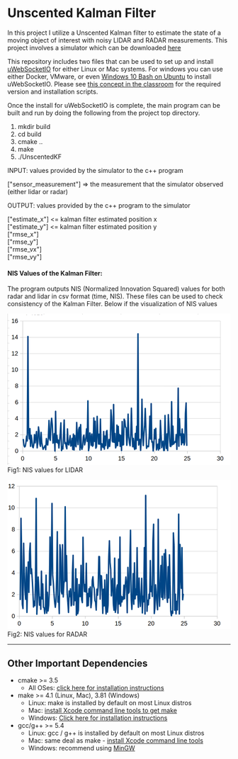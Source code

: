 # Unscented Kalman Filter

In this project I utilize a Unscented Kalman filter to estimate the state of a moving object of interest with noisy LIDAR and RADAR measurements. This project involves a simulator which can be downloaded [here](https://github.com/udacity/self-driving-car-sim/releases)

This repository includes two files that can be used to set up and install [uWebSocketIO](https://github.com/uWebSockets/uWebSockets) for either Linux or Mac systems. For windows you can use either Docker, VMware, or even [Windows 10 Bash on Ubuntu](https://www.howtogeek.com/249966/how-to-install-and-use-the-linux-bash-shell-on-windows-10/) to install uWebSocketIO. Please see [this concept in the classroom](https://classroom.udacity.com/nanodegrees/nd013/parts/40f38239-66b6-46ec-ae68-03afd8a601c8/modules/0949fca6-b379-42af-a919-ee50aa304e6a/lessons/f758c44c-5e40-4e01-93b5-1a82aa4e044f/concepts/16cf4a78-4fc7-49e1-8621-3450ca938b77) for the required version and installation scripts.

Once the install for uWebSocketIO is complete, the main program can be built and run by doing the following from the project top directory.

1. mkdir build
2. cd build
3. cmake ..
4. make
5. ./UnscentedKF


INPUT: values provided by the simulator to the c++ program

["sensor_measurement"] => the measurement that the simulator observed (either lidar or radar)


OUTPUT: values provided by the c++ program to the simulator

["estimate_x"] <= kalman filter estimated position x </br>
["estimate_y"] <= kalman filter estimated position y </br>
["rmse_x"] </br>
["rmse_y"] </br>
["rmse_vx"] </br>
["rmse_vy"] </br>

#### NIS Values of the Kalman Filter:
The program outputs NIS (Normalized Innovation Squared) values for both radar and lidar in csv format (time, NIS). These files can be used to check consistency of the Kalman Filter. Below if the visualization of NIS values

[//]: # (Image References)
[image1]: ./images/nis_lidar.png "NIS values for LIDAR"
[image2]: ./images/nis_radar.png "NIS values for RADAR"

![alt text][image1]
Fig1: NIS values for LIDAR</br>

![alt text][image2]
Fig2: NIS values for RADAR</br>

---

## Other Important Dependencies

* cmake >= 3.5
  * All OSes: [click here for installation instructions](https://cmake.org/install/)
* make >= 4.1 (Linux, Mac), 3.81 (Windows)
  * Linux: make is installed by default on most Linux distros
  * Mac: [install Xcode command line tools to get make](https://developer.apple.com/xcode/features/)
  * Windows: [Click here for installation instructions](http://gnuwin32.sourceforge.net/packages/make.htm)
* gcc/g++ >= 5.4
  * Linux: gcc / g++ is installed by default on most Linux distros
  * Mac: same deal as make - [install Xcode command line tools](https://developer.apple.com/xcode/features/)
  * Windows: recommend using [MinGW](http://www.mingw.org/)
